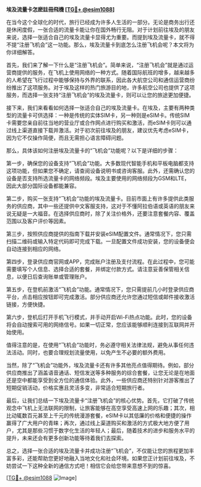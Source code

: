 **埃及流量卡怎麽註冊飛機 [[TG💪+ @esim1088](https://t.me/s/esim1088)]**

在当今这个全球化的时代，旅行已经成为许多人生活的一部分。无论是商务出行还是休闲度假，一张合适的流量卡能让你在国外畅行无阻。对于计划前往埃及的朋友来说，选择一张适合自己的埃及流量卡显得尤为重要。而提到埃及流量卡，就不得不提“注册飞机会”这一功能。那么，埃及流量卡到底怎么注册飞机会呢？本文将为你详细解答。

首先，我们来了解一下什么是“注册飞机会”。简单来说，“注册飞机会”就是通过运营商提供的服务，在飞机上使用网络的一种方式。随着国际航班的增多，越来越多的人希望在飞行过程中能够保持与外界的联系，因此各大航空公司和通信运营商纷纷推出了这项服务。对于埃及这样的热门旅游目的地，许多航空公司也提供了这项服务，而选择一张支持“注册飞机会”的埃及流量卡，则可以让您的旅途更加便捷。

接下来，我们来看看如何选择一张适合自己的埃及流量卡。在埃及，主要有两种类型的流量卡可供选择：一种是传统的实体SIM卡，另一种则是eSIM卡。传统SIM卡需要您亲自前往当地的营业厅或合作网点进行购买和激活，而eSIM卡则可以通过线上渠道直接下载并激活。对于初次前往埃及的朋友，建议优先考虑eSIM卡，因为它不仅操作简便，而且无需担心语言障碍问题。

那么，具体该如何注册埃及流量卡的“飞机会”功能呢？以下是详细的步骤：

第一步，确保您的设备支持“飞机会”功能。大多数现代智能手机和平板电脑都支持这项功能，但如果您不确定，请查阅设备说明书或咨询客服。此外，还需确认您的设备是否支持所选流量卡的网络频段。埃及主要使用的网络频段为GSM和LTE，因此大部分国际设备都能兼容。

第二步，购买一张支持“飞机会”功能的埃及流量卡。目前市面上有许多提供此类服务的供应商，其中一些还提供中文客服支持，这对于不懂阿拉伯语或英语的朋友来说无疑是一大福音。在选择供应商时，除了关注价格外，还要注意套餐内容、覆盖范围以及客户评价等因素。

第三步，按照供应商提供的指南下载并安装eSIM配置文件。通常情况下，您只需扫描二维码或输入特定代码即可完成下载。一旦配置文件成功安装，您的设备便会自动连接到相应的网络。

第四步，登录供应商官网或APP，完成账户注册及支付流程。在此过程中，您可能需要填写个人信息、选择合适的套餐，并绑定付款方式。请注意妥善保管相关信息，以便日后查询账单或管理账户。

第五步，在登机前激活“飞机会”功能。通常情况下，您只需提前几小时登录供应商平台，点击相应按钮即可完成激活。部分供应商还允许您通过短信或邮件接收激活链接，方便快捷。

第六步，登机后打开手机飞行模式，并手动开启Wi-Fi热点功能。此时，您的设备将会自动搜索可用的网络信号。如果一切正常，您应该能够顺利连接到互联网并开始使用。

值得注意的是，在使用“飞机会”功能时，务必遵守相关法律法规，避免从事任何违法活动。同时，也要合理规划流量使用，以免产生不必要的额外费用。

当然，除了“飞机会”功能外，埃及流量卡还有许多其他亮点值得期待。例如，部分供应商推出了涵盖语音通话、短信发送等多种服务的综合套餐，让您无论是在地面还是空中都能享受到全方位的通信体验。此外，一些供应商还特别针对游客推出了短期促销活动，价格实惠且灵活多变，非常适合短期旅行者。

最后，让我们总结一下埃及流量卡“注册飞机会”的核心优势。首先，它打破了传统观念中飞机上无法联网的限制，让旅客能够在高空享受高速上网的乐趣；其次，相比动辄数百元甚至上千元的传统漫游套餐，eSIM卡以其低廉的价格和便捷的操作赢得了广大用户的青睐；再次，通过线上渠道购买和激活的方式极大地方便了用户，尤其是那些习惯于数字化生活的年轻人；最后，随着技术的进步和服务水平的提升，未来还会有更多创新功能等待着我们去探索。

总之，选择一张合适的埃及流量卡并成功注册“飞机会”，不仅能让您的旅程更加丰富多彩，还能帮助您更好地融入当地文化和社会环境。如果您正计划前往埃及，不妨尝试一下这种全新的通信方式吧！相信它会给您带来意想不到的惊喜。

[[TG💪+ @esim1088](https://t.me/s/esim1088) ![Image](https://i.postimg.cc/4NQfJmqS/Snipaste-2025-05-13-00-14-12.png)]